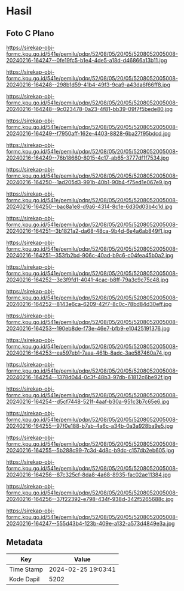 # Hasil

## Foto C Plano

https://sirekap-obj-formc.kpu.go.id/541e/pemilu/pdpr/52/08/05/20/05/5208052005008-20240216-164247--0fe19fc5-b1e4-4de5-a18d-d46866a13b11.jpg

https://sirekap-obj-formc.kpu.go.id/541e/pemilu/pdpr/52/08/05/20/05/5208052005008-20240216-164248--298b1d59-41b4-49f3-9ca9-a43da6f66ff8.jpg

https://sirekap-obj-formc.kpu.go.id/541e/pemilu/pdpr/52/08/05/20/05/5208052005008-20240216-164248--9c023478-0a23-4f81-bb39-09f7f5bede80.jpg

https://sirekap-obj-formc.kpu.go.id/541e/pemilu/pdpr/52/08/05/20/05/5208052005008-20240216-164249--f7950aff-162e-4403-8828-6ba27f95bdcd.jpg

https://sirekap-obj-formc.kpu.go.id/541e/pemilu/pdpr/52/08/05/20/05/5208052005008-20240216-164249--76b18660-8015-4c17-ab65-3777df1f7534.jpg

https://sirekap-obj-formc.kpu.go.id/541e/pemilu/pdpr/52/08/05/20/05/5208052005008-20240216-164250--1ad205d3-991b-40b1-90b4-f75ed1e067e9.jpg

https://sirekap-obj-formc.kpu.go.id/541e/pemilu/pdpr/52/08/05/20/05/5208052005008-20240216-164250--bac8a1e8-d9a6-4314-8c1e-6d30d03b4c1d.jpg

https://sirekap-obj-formc.kpu.go.id/541e/pemilu/pdpr/52/08/05/20/05/5208052005008-20240216-164251--3b1821a2-da68-48ca-9b4d-6e4a6ab849f1.jpg

https://sirekap-obj-formc.kpu.go.id/541e/pemilu/pdpr/52/08/05/20/05/5208052005008-20240216-164251--353fb2bd-906c-40ad-b9c6-c04fea45b0a2.jpg

https://sirekap-obj-formc.kpu.go.id/541e/pemilu/pdpr/52/08/05/20/05/5208052005008-20240216-164252--3e3f9fd1-4041-4cac-b8ff-79a3c9c75c48.jpg

https://sirekap-obj-formc.kpu.go.id/541e/pemilu/pdpr/52/08/05/20/05/5208052005008-20240216-164252--8143e6ca-6209-42f7-8c0c-78bd84d30eff.jpg

https://sirekap-obj-formc.kpu.go.id/541e/pemilu/pdpr/52/08/05/20/05/5208052005008-20240216-164253--190eb8de-f73e-46e7-bfb9-e10425191376.jpg

https://sirekap-obj-formc.kpu.go.id/541e/pemilu/pdpr/52/08/05/20/05/5208052005008-20240216-164253--ea597eb1-7aaa-461b-8adc-3ae587460a74.jpg

https://sirekap-obj-formc.kpu.go.id/541e/pemilu/pdpr/52/08/05/20/05/5208052005008-20240216-164254--1378d044-0c3f-48b3-97db-61812c6be92f.jpg

https://sirekap-obj-formc.kpu.go.id/541e/pemilu/pdpr/52/08/05/20/05/5208052005008-20240216-164254--d5cf7448-521f-4aaf-b30a-951c3b7c65e6.jpg

https://sirekap-obj-formc.kpu.go.id/541e/pemilu/pdpr/52/08/05/20/05/5208052005008-20240216-164255--97f0e188-b7ab-4a6c-a34b-0a3a928ba9e5.jpg

https://sirekap-obj-formc.kpu.go.id/541e/pemilu/pdpr/52/08/05/20/05/5208052005008-20240216-164255--5b288c99-7c3d-4d8c-b9dc-c157db2eb605.jpg

https://sirekap-obj-formc.kpu.go.id/541e/pemilu/pdpr/52/08/05/20/05/5208052005008-20240216-164256--87c325cf-8da8-4a68-8935-fac02ae11384.jpg

https://sirekap-obj-formc.kpu.go.id/541e/pemilu/pdpr/52/08/05/20/05/5208052005008-20240216-164256--37f22392-e798-434f-938d-342f5265688c.jpg

https://sirekap-obj-formc.kpu.go.id/541e/pemilu/pdpr/52/08/05/20/05/5208052005008-20240216-164247--555d43b4-123b-409e-a132-a573d4849e3a.jpg


## Metadata

| Key        | Value               |
| ---------- | ------------------- |
| Time Stamp | 2024-02-25 19:03:41 |
| Kode Dapil | 5202                |



